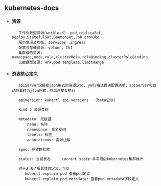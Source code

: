 ## kubernetes-docs

+ #### 资源
         工作负载型资源(workload): pod,replicaSet, Deploy,StatefulSet,DaemonSet,Job,cronJbo
         服务发现及均衡: services ,ingress
         配置与存储资源: volumn, CSI
         集群级的资源: namespace,node,role,clusterRole,roleBinding,clusterRoleBinding
         元数据型资源: HPA,pod template,limitRange   
         
+ #### 资源核心定义         
         apiServer仅接受json格式的资源定义, yaml格式提供配置清单，apiServer可自动将其转为json格式，然后再提交执行
         
         apiVersion: kubectl api-versions   (beta公测)
         
         kind : 资源类别          
                     
         metadata: 元数据
             name: 名称
             namespace: 命名空间
             labels: 标签
             annotations: 资源注解
             
         spec: 期望的状态
         
         status: 当前状态     current state 本字段由kubernetes集群维护
         
         对于无法了解具体的定义，可以
            kubectl explain pod 查看pod定义
            kubectl explain pod.metadata: 查看pod.metadata字段定义
         
                 
                